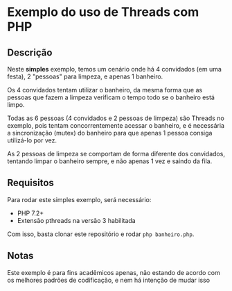 # Exemplo do uso de Threads com PHP

## Descrição

Neste **simples** exemplo, temos um cenário onde há 4 convidados (em uma festa), 2 "pessoas" para limpeza, e apenas 1
banheiro. 

Os 4 convidados tentam utilizar o banheiro, da mesma forma que as pessoas que fazem a limpeza verificam o tempo todo
se o banheiro está limpo.

Todas as 6 pessoas (4 convidados e 2 pessoas de limpeza) são Threads no exemplo, pois tentam concorrentemente acessar o
banheiro, e é necessária a sincronização (mutex) do banheiro para que apenas 1 pessoa consiga utilizá-lo por vez.

As 2 pessoas de limpeza se comportam de forma diferente dos convidados, tentando limpar o banheiro sempre, e não apenas
1 vez e saindo da fila.

## Requisitos

Para rodar este simples exemplo, será necessário:
- PHP 7.2+
- Extensão pthreads na versão 3 habilitada

Com isso, basta clonar este repositório e rodar `php banheiro.php`.

## Notas

Este exemplo é para fins acadêmicos apenas, não estando de acordo com os melhores padrões de codificação, e nem há
intenção de mudar isso
